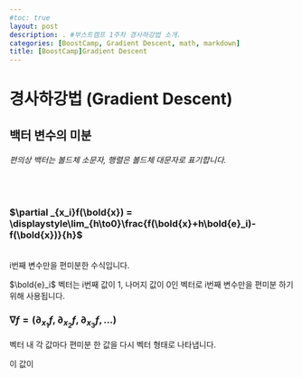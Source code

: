 ```yaml
---
#toc: true
layout: post
description: . #부스트캠프 1주차 경사하강법 소개.
categories: [BoostCamp, Gradient Descent, math, markdown]
title: [BoostCamp]Gradient Descent
---
```

# 경사하강법 (Gradient Descent)

## 백터 변수의 미분
###### 편의상 백터는 볼드체 소문자, 행렬은 볼드체 대문자로 표기합니다.
<br/> 

### $\partial _{x_i}f(\bold{x}) = \displaystyle\lim_{h\to0}\frac{f(\bold{x}+h\bold{e}_i)-f(\bold{x})}{h}$

<br/>
i번째 변수만을 편미분한 수식입니다.

$\bold{e}_i$ 벡터는 i번째 값이 1, 나머지 값이 0인 벡터로 i번째 변수만을 편미분 하기 위해 사용됩니다. 

### $\nabla f = (\partial_{x_1}f,\partial_{x_2}f,\partial_{x_3}f, ...)$

벡터 내 각 값마다 편미분 한 값을 다시 벡터 형태로 나타냅니다.

이 값이 